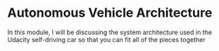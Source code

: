 # Autonomous Vehicle Architecture
 In this module, I will be discussing the system architecture used in the Udacity self-driving car so that you can fit all of the pieces together
